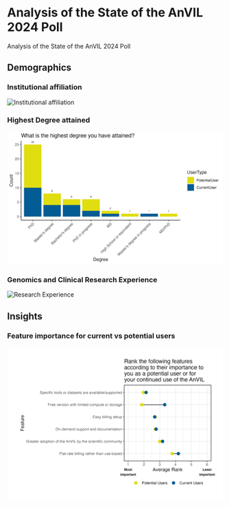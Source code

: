 # Analysis of the State of the AnVIL 2024 Poll
Analysis of the State of the AnVIL 2024 Poll

## Demographics

### Institutional affiliation

![Institutional affiliation](https://github.com/fhdsl/anvilPoll2024/blob/3c6a05514355bce61033481470f940645928b83e/plots/institutionalType_faceteduserType.png)

### Highest Degree attained
![Highest Degree attained](plots/degree_usertype.png)

### Genomics and Clinical Research Experience
![Research Experience](https://github.com/fhdsl/anvilPoll2024/blob/9178a9e2ca527eab98b8caeb3b31346e916113ab/plots/researchExperienceLevel_colorExperienceLevel_noUserTypeSplit.png)

## Insights

### Feature importance for current vs potential users
![Feature importance dumbbell plot](plots/dumbbellplot_xlim16_rankfeatures.png)
